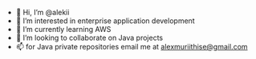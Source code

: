 - 👋 Hi, I’m @alekii
- 👀 I’m interested in enterprise application development
- 🌱 I’m currently learning AWS 
- 💞️ I’m looking to collaborate on Java projects
- 📫 for Java private repositories email me at alexmuriithise@gmail.com

<!---
alekii/alekii is a ✨ special ✨ repository because its `README.md` (this file) appears on your GitHub profile.
You can click the Preview link to take a look at your changes.
--->
